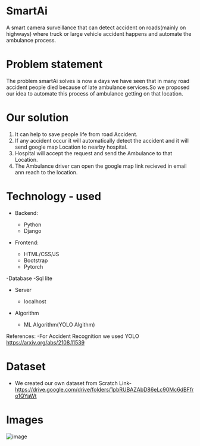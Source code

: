 # SmartAi
A smart camera surveillance that can detect accident on roads(mainly on highways) where truck or large vehicle accident happens and automate the ambulance process.

# Problem statement

The problem smartAi solves is now a days we have seen that in many road accident people died because of late ambulance services.So we proposed our idea to automate this process of ambulance getting on that location.

# Our solution

1. It can help to save people  life from road Accident.
2. If any accident occur it will automatically detect the accident and it will send google map Location to nearby hospital.
3. Hospital will  accept the request and send the Ambulance to that Location.
4. The Ambulance driver can open the google map link recieved in email ann reach to  the location.


# Technology - used
- Backend:
  - Python
  - Django
  
- Frontend:
  - HTML/CSS/JS
  - Bootstrap
  - Pytorch

-Database
  -Sql lite
  
- Server
   - localhost

- Algorithm
   - ML Algorithm(YOLO Algithm)

References:
-For Accident Recognition we used YOLO https://arxiv.org/abs/2108.11539


# Dataset
- We created our own dataset from Scratch 
 Link- https://drive.google.com/drive/folders/1pbRUBAZAbD86eLc90Mc6dBFfro1QYaWt

# Images

![image](https://user-images.githubusercontent.com/55380296/148669639-a1e6864f-37e1-4f2a-9fb5-fa5c9b0e6dcf.png)

